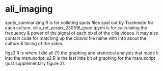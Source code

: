 # ali_imaging

spots_summarizing.R is for collating spots files spat out by Trackmate for each culture.
cilia_ref_perpix_230516_good.ipynb is for calculating the frequency & power of the signal of each pixel of the cilia videos. It may also contain code for matching up the ciliavid file name with info about the culture & timing of the video.

figs3.R is where I did all (?) the graphing and statistical analysis that made it into the manuscript.
s2.R is the last little bit of graphing for the manuscript (just supplementary figure 2).
